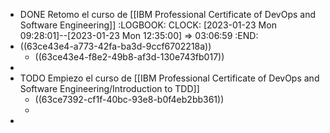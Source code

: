 - DONE Retomo el curso de [[IBM Professional Certificate of DevOps and Software Engineering]]
  :LOGBOOK:
  CLOCK: [2023-01-23 Mon 09:28:01]--[2023-01-23 Mon 12:35:00] =>  03:06:59
  :END:
- ((63ce43e4-a773-42fa-ba3d-9ccf6702218a))
	- ((63ce43e4-f8e2-49b8-af3d-130e743fb017))
-
- TODO Empiezo el curso de [[IBM Professional Certificate of DevOps and Software Engineering/Introduction to TDD]]
	- ((63ce7392-cf1f-40bc-93e8-b0f4eb2bb361))
	-
-